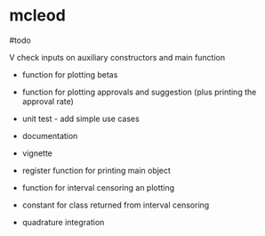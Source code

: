 # mcleod

#todo

V check inputs on auxiliary constructors and main function

- function for plotting betas
- function for plotting approvals and suggestion (plus printing the approval rate)

- unit test - add simple use cases
- documentation
- vignette
- register function for printing main object

- function for interval censoring an plotting
- constant for class returned from interval censoring

- quadrature integration


